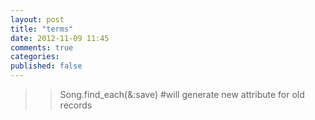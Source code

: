 ```yaml
---
layout: post
title: "terms"
date: 2012-11-09 11:45
comments: true
categories: 
published: false 
---
```

>> Song.find_each(&:save)
  #will generate new attribute for old records